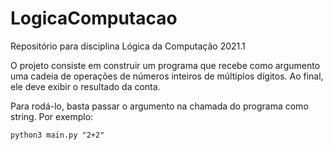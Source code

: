 # LogicaComputacao
Repositório para disciplina Lógica da Computação 2021.1

O projeto consiste em construir um programa que recebe como argumento uma cadeia de operações de números inteiros de múltiplos dígitos. Ao final, ele deve exibir o resultado da conta.

Para rodá-lo, basta passar o argumento na chamada do programa como string. Por exemplo:

```
python3 main.py "2+2"
```

